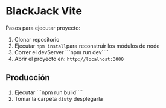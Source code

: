 # BlackJack Vite

Pasos para ejecutar proyecto:

1. Clonar repositorio
2. Ejecutar ```npm install```para reconstruir los módulos de node
3. Correr el devServer ```npm run dev````
4. Abrir el proyecto en: ```http://localhost:3000```

## Producción

1. Ejecutar ```npm run build````
2. Tomar la carpeta ```dist```y desplegarla